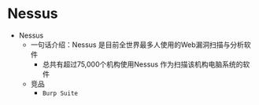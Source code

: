 # Nessus

* Nessus
  * 一句话介绍：Nessus 是目前全世界最多人使用的Web漏洞扫描与分析软件
    * 总共有超过75,000个机构使用Nessus 作为扫描该机构电脑系统的软件
  * 竞品
    * `Burp Suite`
